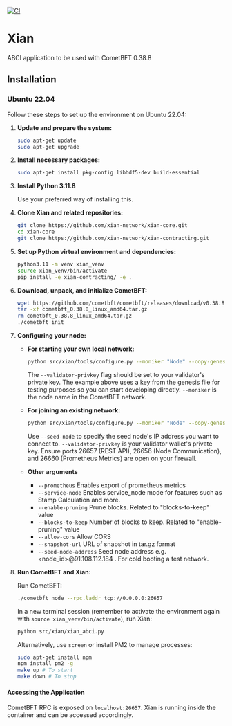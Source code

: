 [![CI](https://github.com/xian-network/xian-core/actions/workflows/main.yml/badge.svg)](https://github.com/xian-network/xian-core/actions/workflows/main.yml)

# Xian

ABCI application to be used with CometBFT 0.38.8

## Installation

### Ubuntu 22.04

Follow these steps to set up the environment on Ubuntu 22.04:

1. **Update and prepare the system:**

   ```bash
   sudo apt-get update
   sudo apt-get upgrade
   ```

2. **Install necessary packages:**

   ```bash
   sudo apt-get install pkg-config libhdf5-dev build-essential
   ```

3. **Install Python 3.11.8**

   Use your preferred way of installing this.

4. **Clone Xian and related repositories:**

   ```bash
   git clone https://github.com/xian-network/xian-core.git
   cd xian-core
   git clone https://github.com/xian-network/xian-contracting.git
   ```

5. **Set up Python virtual environment and dependencies:**

   ```bash
   python3.11 -m venv xian_venv
   source xian_venv/bin/activate
   pip install -e xian-contracting/ -e .
   ```

6. **Download, unpack, and initialize CometBFT:**

   ```bash
   wget https://github.com/cometbft/cometbft/releases/download/v0.38.8/cometbft_0.38.8_linux_amd64.tar.gz
   tar -xf cometbft_0.38.8_linux_amd64.tar.gz
   rm cometbft_0.38.8_linux_amd64.tar.gz
   ./cometbft init
   ```

7. **Configuring your node:**

   - **For starting your own local network:**

     ```bash
     python src/xian/tools/configure.py --moniker "Node" --copy-genesis --service-node --genesis-file-name "genesis.json" --validator-privkey "cd6cc45ffe7cebf09c6c6025575d50bb42c6c70c07e1dbc5150aaadc98705c2b"
     ```

     The `--validator-privkey` flag should be set to your validator's private key. The example above uses a key from the genesis file for testing purposes so you can start developing directly. `--moniker` is the node name in the CometBFT network.

   - **For joining an existing network:**

     ```bash
     python src/xian/tools/configure.py --moniker "Node" --copy-genesis --genesis-file-name "genesis-testnet.json" --seed-node "91.108.112.184" --validator-privkey "ENTER YOUR WALLET PRIVATE KEY HERE"
     ```

     Use `--seed-node` to specify the seed node's IP address you want to connect to. `--validator-privkey` is your validator wallet's private key. Ensure ports 26657 (REST API), 26656 (Node Communication), and 26660 (Prometheus Metrics) are open on your firewall.

   - **Other arguments**
      - `--prometheus` Enables export of prometheus metrics
      - `--service-node` Enables service_node mode for features such as Stamp Calculation and more.
      - `--enable-pruning` Prune blocks. Related to "blocks-to-keep" value
      - `--blocks-to-keep` Number of blocks to keep. Related to "enable-pruning" value
      - `--allow-cors` Allow CORS
      - `--snapshot-url` URL of snapshot in tar.gz format
      - `--seed-node-address` Seed node address e.g. <node_id>@91.108.112.184 . For cold booting a test network.

8. **Run CometBFT and Xian:**

   Run CometBFT:

   ```bash
   ./cometbft node --rpc.laddr tcp://0.0.0.0:26657
   ```

   In a new terminal session (remember to activate the environment again with `source xian_venv/bin/activate`), run Xian:

   ```bash
   python src/xian/xian_abci.py
   ```

   Alternatively, use `screen` or install PM2 to manage processes:

   ```bash
   sudo apt-get install npm
   npm install pm2 -g
   make up # To start
   make down # To stop
   ```
   
#### Accessing the Application

CometBFT RPC is exposed on `localhost:26657`.
Xian is running inside the container and can be accessed accordingly.
